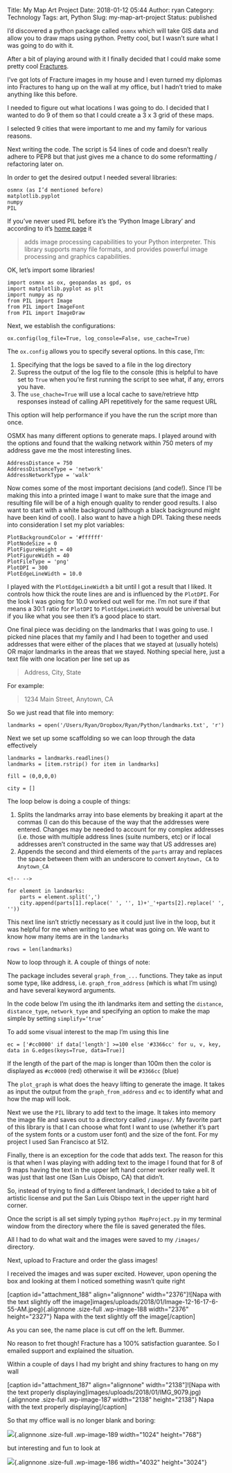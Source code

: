 Title: My Map Art Project
Date: 2018-01-12 05:44
Author: ryan
Category: Technology
Tags: art, Python
Slug: my-map-art-project
Status: published

I’d discovered a python package called `osmnx` which will take GIS data and allow you to draw maps using python. Pretty cool, but I wasn’t sure what I was going to do with it.

After a bit of playing around with it I finally decided that I could make some pretty cool [Fractures](https://www.fractureme.com "Fracture").

I’ve got lots of Fracture images in my house and I even turned my diplomas into Fractures to hang up on the wall at my office, but I hadn’t tried to make anything like this before.

I needed to figure out what locations I was going to do. I decided that I wanted to do 9 of them so that I could create a 3 x 3 grid of these maps.

I selected 9 cities that were important to me and my family for various reasons.

Next writing the code. The script is 54 lines of code and doesn’t really adhere to PEP8 but that just gives me a chance to do some reformatting / refactoring later on.

In order to get the desired output I needed several libraries:

    osmnx (as I’d mentioned before)
    matplotlib.pyplot
    numpy
    PIL

If you’ve never used PIL before it’s the ‘Python Image Library’ and according to it’s [home page](http://www.pythonware.com/products/pil/ "Python Image Library Home Page") it

> adds image processing capabilities to your Python interpreter. This library supports many file formats, and provides powerful image processing and graphics capabilities.

OK, let’s import some libraries!

    import osmnx as ox, geopandas as gpd, os
    import matplotlib.pyplot as plt
    import numpy as np
    from PIL import Image
    from PIL import ImageFont
    from PIL import ImageDraw

Next, we establish the configurations:

    ox.config(log_file=True, log_console=False, use_cache=True)

The `ox.config` allows you to specify several options. In this case, I’m:

1.  Specifying that the logs be saved to a file in the log directory
2.  Supress the output of the log file to the console (this is helpful to have set to `True` when you’re first running the script to see what, if any, errors you have.
3.  The `use_chache=True` will use a local cache to save/retrieve http responses instead of calling API repetitively for the same request URL

This option will help performance if you have the run the script more than once.

OSMX has many different options to generate maps. I played around with the options and found that the walking network within 750 meters of my address gave me the most interesting lines.

    AddressDistance = 750
    AddressDistanceType = 'network'
    AddressNetworkType = 'walk'

Now comes some of the most important decisions (and code!). Since I’ll be making this into a printed image I want to make sure that the image and resulting file will be of a high enough quality to render good results. I also want to start with a white background (although a black background might have been kind of cool). I also want to have a high DPI. Taking these needs into consideration I set my plot variables:

    PlotBackgroundColor = '#ffffff'
    PlotNodeSize = 0
    PlotFigureHeight = 40
    PlotFigureWidth = 40
    PlotFileType = 'png'
    PlotDPI = 300
    PlotEdgeLineWidth = 10.0

I played with the `PlotEdgeLineWidth` a bit until I got a result that I liked. It controls how thick the route lines are and is influenced by the `PlotDPI`. For the look I was going for 10.0 worked out well for me. I’m not sure if that means a 30:1 ratio for `PlotDPI` to `PlotEdgeLineWidth` would be universal but if you like what you see then it’s a good place to start.

One final piece was deciding on the landmarks that I was going to use. I picked nine places that my family and I had been to together and used addresses that were either of the places that we stayed at (usually hotels) OR major landmarks in the areas that we stayed. Nothing special here, just a text file with one location per line set up as

> Address, City, State

For example:

> 1234 Main Street, Anytown, CA

So we just read that file into memory:

    landmarks = open('/Users/Ryan/Dropbox/Ryan/Python/landmarks.txt', 'r')

Next we set up some scaffolding so we can loop through the data effectively

    landmarks = landmarks.readlines()
    landmarks = [item.rstrip() for item in landmarks]

    fill = (0,0,0,0)

    city = []

The loop below is doing a couple of things:

1.  Splits the landmarks array into base elements by breaking it apart at the commas (I can do this because of the way that the addresses were entered. Changes may be needed to account for my complex addresses (i.e. those with multiple address lines (suite numbers, etc) or if local addresses aren’t constructed in the same way that US addresses are)
2.  Appends the second and third elements of the `parts` array and replaces the space between them with an underscore to convert `Anytown, CA` to `Anytown_CA`

```{=html}
<!-- -->
```
    for element in landmarks:
        parts = element.split(',')
        city.append(parts[1].replace(' ', '', 1)+'_'+parts[2].replace(' ', ''))

This next line isn’t strictly necessary as it could just live in the loop, but it was helpful for me when writing to see what was going on. We want to know how many items are in the `landmarks`

    rows = len(landmarks)

Now to loop through it. A couple of things of note:

The package includes several `graph_from_...` functions. They take as input some type, like address, i.e. `graph_from_address` (which is what I’m using) and have several keyword arguments.

In the code below I’m using the ith landmarks item and setting the `distance`, `distance_type`, `network_type` and specifying an option to make the map simple by setting `simplify=‘true’`

To add some visual interest to the map I’m using this line

    ec = ['#cc0000' if data['length'] >=100 else '#3366cc' for u, v, key, data in G.edges(keys=True, data=True)]

If the length of the part of the map is longer than 100m then the color is displayed as `#cc0000` (red) otherwise it will be `#3366cc` (blue)

The `plot_graph` is what does the heavy lifting to generate the image. It takes as input the output from the `graph_from_address` and `ec` to identify what and how the map will look.

Next we use the `PIL` library to add text to the image. It takes into memory the image file and saves out to a directory called `/images/`. My favorite part of this library is that I can choose what font I want to use (whether it’s part of the system fonts or a custom user font) and the size of the font. For my project I used San Francisco at 512.

Finally, there is an exception for the code that adds text. The reason for this is that when I was playing with adding text to the image I found that for 8 of 9 maps having the text in the upper left hand corner worker really well. It was just that last one (San Luis Obispo, CA) that didn’t.

So, instead of trying to find a different landmark, I decided to take a bit of artistic license and put the San Luis Obispo text in the upper right hard corner.

Once the script is all set simply typing `python MapProject.py` in my terminal window from the directory where the file is saved generated the files.

All I had to do what wait and the images were saved to my `/images/` directory.

Next, upload to Fracture and order the glass images!

I received the images and was super excited. However, upon opening the box and looking at them I noticed something wasn’t quite right

\[caption id="attachment_188" align="alignnone" width="2376"\]![Napa with the text slightly off the image]images/uploads/2018/01/Image-12-16-17-6-55-AM.jpeg){.alignnone .size-full .wp-image-188 width="2376" height="2327"} Napa with the text slightly off the image\[/caption\]

As you can see, the name place is cut off on the left. Bummer.

No reason to fret though! Fracture has a 100% satisfaction guarantee. So I emailed support and explained the situation.

Within a couple of days I had my bright and shiny fractures to hang on my wall

\[caption id="attachment_187" align="alignnone" width="2138"\]![Napa with the text properly displaying]images/uploads/2018/01/IMG_9079.jpg){.alignnone .size-full .wp-image-187 width="2138" height="2138"} Napa with the text properly displaying\[/caption\]

So that my office wall is no longer blank and boring:

![](/images/uploads/2018/01/UNADJUSTEDNONRAW_thumb_380b.jpg){.alignnone .size-full .wp-image-189 width="1024" height="768"}

but interesting and fun to look at

![](/images/uploads/2018/01/IMG_9156.jpg){.alignnone .size-full .wp-image-186 width="4032" height="3024"}
